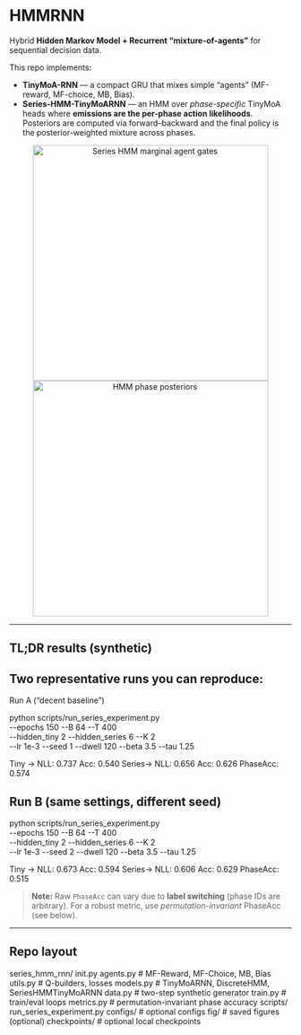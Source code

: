 # HMMRNN

Hybrid **Hidden Markov Model + Recurrent “mixture-of-agents”** for sequential decision data.

This repo implements:

- **TinyMoA-RNN** — a compact GRU that mixes simple “agents” (MF-reward, MF-choice, MB, Bias).
- **Series-HMM-TinyMoARNN** — an HMM over *phase-specific* TinyMoA heads where **emissions are the per-phase action likelihoods**. Posteriors are computed via forward–backward and the final policy is the posterior-weighted mixture across phases.

<p align="center">
  <img width="420" src="fig/series_g_sample0.png" alt="Series HMM marginal agent gates">
  <img width="420" src="fig/series_gamma_sample0.png" alt="HMM phase posteriors">
</p>

---

## TL;DR results (synthetic)

## Two representative runs you can reproduce:

Run A (“decent baseline”)

python scripts/run_series_experiment.py \
  --epochs 150 --B 64 --T 400 \
  --hidden_tiny 2 --hidden_series 6 --K 2 \
  --lr 1e-3 --seed 1 --dwell 120 --beta 3.5 --tau 1.25

Tiny -> NLL: 0.737 Acc: 0.540
Series-> NLL: 0.656 Acc: 0.626 PhaseAcc: 0.574

## Run B (same settings, different seed)

python scripts/run_series_experiment.py \
  --epochs 150 --B 64 --T 400 \
  --hidden_tiny 2 --hidden_series 6 --K 2 \
  --lr 1e-3 --seed 2 --dwell 120 --beta 3.5 --tau 1.25

Tiny -> NLL: 0.673 Acc: 0.594
Series-> NLL: 0.606 Acc: 0.629 PhaseAcc: 0.515

> **Note:** Raw `PhaseAcc` can vary due to **label switching** (phase IDs are arbitrary). For a robust metric, use *permutation-invariant* PhaseAcc (see below).

---

## Repo layout

series_hmm_rnn/
init.py
agents.py # MF-Reward, MF-Choice, MB, Bias
utils.py # Q-builders, losses
models.py # TinyMoARNN, DiscreteHMM, SeriesHMMTinyMoARNN
data.py # two-step synthetic generator
train.py # train/eval loops
metrics.py # permutation-invariant phase accuracy
scripts/
run_series_experiment.py
configs/ # optional configs
fig/ # saved figures (optional)
checkpoints/ # optional local checkpoints


